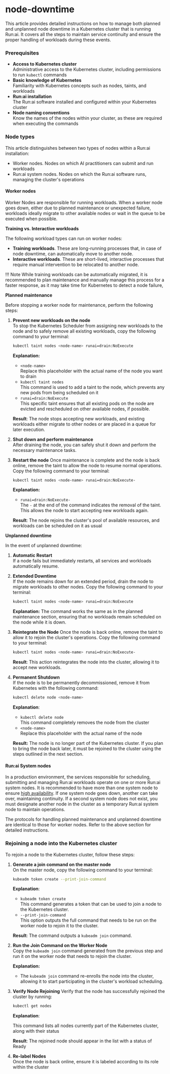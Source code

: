 # node-downtime

This article provides detailed instructions on how to manage both planned and unplanned node downtime in a Kubernetes cluster that is running Run:ai. It covers all the steps to maintain service continuity and ensure the proper handling of workloads during these events.

### Prerequisites

* **Access to Kubernetes cluster**\
  Administrative access to the Kubernetes cluster, including permissions to run `kubectl` commands
* **Basic knowledge of Kubernetes**\
  Familiarity with Kubernetes concepts such as nodes, taints, and workloads
* **Run:ai installation**\
  The Run:ai software installed and configured within your Kubernetes cluster
* **Node naming conventions**\
  Know the names of the nodes within your cluster, as these are required when executing the commands

### Node types

This article distinguishes between two types of nodes within a Run:ai installation:

* Worker nodes. Nodes on which AI practitioners can submit and run workloads
* Run:ai system nodes. Nodes on which the Run:ai software runs, managing the cluster's operations

#### Worker nodes

Worker Nodes are responsible for running workloads. When a worker node goes down, either due to planned maintenance or unexpected failure, workloads ideally migrate to other available nodes or wait in the queue to be executed when possible.

**Training vs. Interactive workloads**

The following workload types can run on worker nodes:

* **Training workloads**. These are long-running processes that, in case of node downtime, can automatically move to another node.
* **Interactive workloads**. These are short-lived, interactive processes that require manual intervention to be relocated to another node.

!!! Note While training workloads can be automatically migrated, it is recommended to plan maintenance and manually manage this process for a faster response, as it may take time for Kubernetes to detect a node failure,

**Planned maintenance**

Before stopping a worker node for maintenance, perform the following steps:

1.  **Prevent new workloads on the node**\
    To stop the Kubernetes Scheduler from assigning new workloads to the node and to safely remove all existing workloads, copy the following command to your terminal:

    ```bash
    kubectl taint nodes <node-name> runai=drain:NoExecute
    ```

    **Explanation:**

    * `<node-name>`\
      Replace this placeholder with the actual name of the node you want to drain
    * `kubectl taint nodes`\
      This command is used to add a taint to the node, which prevents any new pods from being scheduled on it
    * `runai=drain:NoExecute`\
      This specific taint ensures that all existing pods on the node are evicted and rescheduled on other available nodes, if possible.

    **Result**: The node stops accepting new workloads, and existing workloads either migrate to other nodes or are placed in a queue for later execution.
2. **Shut down and perform maintenance**\
   After draining the node, you can safely shut it down and perform the necessary maintenance tasks.
3.  **Restart the node** Once maintenance is complete and the node is back online, remove the taint to allow the node to resume normal operations. Copy the following command to your terminal:

    ```bash
    kubectl taint nodes <node-name> runai=drain:NoExecute-
    ```

    **Explanation:**

    * `runai=drain:NoExecute-`\
      The `-` at the end of the command indicates the removal of the taint. This allows the node to start accepting new workloads again.

    **Result**: The node rejoins the cluster's pool of available resources, and workloads can be scheduled on it as usual

**Unplanned downtime**

In the event of unplanned downtime:

1. **Automatic Restart**\
   If a node fails but immediately restarts, all services and workloads automatically resume.
2.  **Extended Downtime**\
    If the node remains down for an extended period, drain the node to migrate workloads to other nodes. Copy the following command to your terminal:

    ```bash
    kubectl taint nodes <node-name> runai=drain:NoExecute
    ```

    **Explanation:** The command works the same as in the planned maintenance section, ensuring that no workloads remain scheduled on the node while it is down.
3.  **Reintegrate the Node** Once the node is back online, remove the taint to allow it to rejoin the cluster's operations. Copy the following command to your terminal:

    ```bash
    kubectl taint nodes <node-name> runai=drain:NoExecute-
    ```

    **Result**: This action reintegrates the node into the cluster, allowing it to accept new workloads.
4.  **Permanent Shutdown**\
    If the node is to be permanently decommissioned, remove it from Kubernetes with the following command:

    ```bash
    kubectl delete node <node-name>
    ```

    **Explanation**:

    * `kubectl delete node`\
      This command completely removes the node from the cluster
    * `<node-name>`\
      Replace this placeholder with the actual name of the node

    **Result:** The node is no longer part of the Kubernetes cluster. If you plan to bring the node back later, it must be rejoined to the cluster using the steps outlined in the next section.

#### Run:ai System nodes

In a production environment, the services responsible for scheduling, submitting and managing Run:ai workloads operate on one or more Run:ai system nodes. It is recommended to have more than one system node to ensure [high availability](../authentication/config/ha.md). If one system node goes down, another can take over, maintaining continuity. If a second system node does not exist, you must designate another node in the cluster as a temporary Run:ai system node to maintain operations.

The protocols for handling planned maintenance and unplanned downtime are identical to those for worker nodes. Refer to the above section for detailed instructions.

### Rejoining a node into the Kubernetes cluster

To rejoin a node to the Kubernetes cluster, follow these steps:

1.  **Generate a join command on the master node**\
    On the master node, copy the following command to your terminal:

    ```bash
    kubeadm token create --print-join-command
    ```

    **Explanation**:

    * `kubeadm token create`\
      This command generates a token that can be used to join a node to the Kubernetes cluster.
    * `--print-join-command`\
      This option outputs the full command that needs to be run on the worker node to rejoin it to the cluster.

    **Result**: The command outputs a `kubeadm join` command.
2.  **Run the Join Command on the Worker Node**\
    Copy the `kubeadm join` command generated from the previous step and run it on the worker node that needs to rejoin the cluster.

    **Explanation:**

    * The `kubeadm join` command re-enrolls the node into the cluster, allowing it to start participating in the cluster's workload scheduling.
3.  **Verify Node Rejoining** Verify that the node has successfully rejoined the cluster by running:

    ```bash
    kubectl get nodes
    ```

    **Explanation**:

    This command lists all nodes currently part of the Kubernetes cluster, along with their status

    **Result**: The rejoined node should appear in the list with a status of Ready
4. **Re-label Nodes**\
   Once the node is back online, ensure it is labeled according to its role within the cluster
